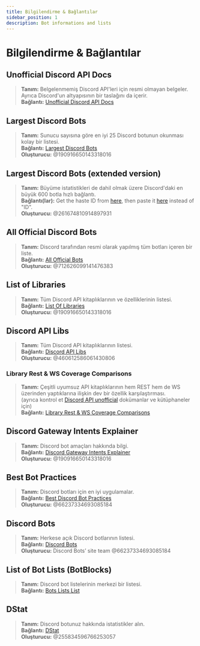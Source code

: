 ```yaml
---
title: Bilgilendirme & Bağlantılar
sidebar_position: 1
description: Bot informations and lists
---
```


# Bilgilendirme & Bağlantılar

## **Unofficial Discord API Docs**
> __Tanım:__ Belgelenmemiş Discord API'leri için resmi olmayan belgeler. Ayrıca Discord'un altyapısının bir taslağını da içerir.  <br/>
__Bağlantı:__ [Unofficial Discord API Docs](https://luna.gitlab.io/discord-unofficial-docs/)

## **Largest Discord Bots**
> __Tanım:__ Sunucu sayısına göre en iyi 25 Discord botunun okunması kolay bir listesi.   <br/>
__Bağlantı:__ [Largest Discord Bots](https://gist.github.com/advaith1/451dcbca2d7c3503d4f48d63eb918cb0)   <br/>
__Oluşturucu:__ @190916650143318016

## **Largest Discord Bots (extended version)**
> __Tanım:__ Büyüme istatistikleri de dahil olmak üzere Discord'daki en büyük 600 botla hızlı bağlantı.  <br/>
__Bağlantı(lar):__ Get the haste ID from [here](https://unbelievaboat.com/api/botlist), then paste it [here](https://haste.unbelievaboat.com/ID) instead of "ID".  <br/>
__Oluşturucu:__ @261674810914897931

## **All Official Discord Bots**
> __Tanım:__ Discord tarafından resmi olarak yapılmış tüm botları içeren bir liste.   <br/>
__Bağlantı:__ [All Official Bots](https://gist.github.com/GeneralSadaf/e58edfb8158df2680aa90ae897c2e327)   <br/>
__Oluşturucu:__ @712626099141476383

## **List of Libraries**
> __Tanım:__ Tüm Discord API kitaplıklarının ve özelliklerinin listesi.   <br/>
__Bağlantı:__ [List Of Libraries](https://libs.advaith.io/)   <br/>
__Oluşturucu:__ @190916650143318016

## **Discord API Libs**
> __Tanım:__ Tüm Discord API kitaplıklarının listesi.  <br/>
__Bağlantı:__ [Discord API Libs](https://github.com/apacheli/discord-api-libs)  <br/>
__Oluşturucu:__ @460612586061430806

### **Library Rest & WS Coverage Comparisons**
> __Tanım:__ Çeşitli uyumsuz API kitaplıklarının hem REST hem de WS üzerinden yaptıklarına ilişkin dev bir özellik karşılaştırması.   <br/>
(ayrıca kontrol et [Discord API unofficial](https://discordapi.com/unofficial/) dokümanlar ve kütüphaneler için)   <br/>
__Bağlantı:__ [Library Rest & WS Coverage Comparisons](https://discordapi.com/unofficial/comparison.html) 

## **Discord Gateway Intents Explainer**
> __Tanım:__ Discord bot amaçları hakkında bilgi.  <br/>
__Bağlantı:__ [Discord Gateway Intents Explainer](https://gist.github.com/advaith1/e69bcc1cdd6d0087322734451f15aa2f)  <br/>
__Oluşturucu:__ @190916650143318016

## **Best Bot Practices**
> __Tanım:__ Discord botları için en iyi uygulamalar.   <br/>
__Bağlantı:__ [Best Discord Bot Practices](https://github.com/meew0/discord-bot-best-practices)   <br/>
__Oluşturucu:__ @66237334693085184

## **Discord Bots**
> __Tanım:__ Herkese açık Discord botlarının listesi.   <br/>
__Bağlantı:__ [Discord Bots](https://discord.bots.gg/)   <br/>
__Oluşturucu:__ Discord Bots’ site team @66237334693085184

## **List of Bot Lists** (BotBlocks)
> __Tanım:__ Discord bot listelerinin merkezi bir listesi.   <br/>
__Bağlantı:__ [Bots Lists List](https://botblock.org/lists) 

## **DStat**
> __Tanım:__ Discord botunuz hakkında istatistikler alın.   <br/>
__Bağlantı:__ [DStat](https://github.com/benricheson101/dstat) <br/>
__Oluşturucu:__ @255834596766253057
